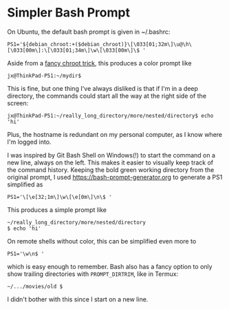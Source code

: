 # Simpler Bash Prompt

On Ubuntu, the default bash prompt is given in ~/.bashrc: 

    PS1='${debian_chroot:+($debian_chroot)}\[\033[01;32m\]\u@\h\[\033[00m\]:\[\033[01;34m\]\w\[\033[00m\]\$ '

Aside from a [fancy chroot trick](https://askubuntu.com/a/372862), this produces a color prompt like

    jx@ThinkPad-P51:~/mydir$ 

This is fine, but one thing I've always disliked is that if I'm in a deep directory, the commands could start all the way at the right side of the screen:

    jx@ThinkPad-P51:~/really_long_directory/more/nested/directory$ echo 'hi'

Plus, the hostname is redundant on my personal computer, as I know where I'm logged into. 

I was inspired by Git Bash Shell on Windows(!) to start the command on a new line, always on the left. This makes it easier to visually keep track of the command history. Keeping the bold green working directory from the original prompt, I used https://bash-prompt-generator.org to generate a PS1 simplified as 

    PS1='\[\e[32;1m\]\w\[\e[0m\]\n\$ '

This produces a simple prompt like

    ~/really_long_directory/more/nested/directory
    $ echo 'hi'

On remote shells without color, this can be simplified even more to

    PS1='\w\n$ '

which is easy enough to remember. Bash also has a fancy option to only show trailing directories with `PROMPT_DIRTRIM`, like in Termux:

    ~/.../movies/old $ 

I didn't bother with this since I start on a new line.

